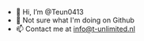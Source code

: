 - 👋 Hi, I’m @Teun0413
- 👀 Not sure what I'm doing on Github
- 📫 Contact me at info@t-unlimited.nl

<!---
Teun0413/Teun0413 is a ✨ special ✨ repository because its `README.md` (this file) appears on your GitHub profile.
You can click the Preview link to take a look at your changes.
--->
